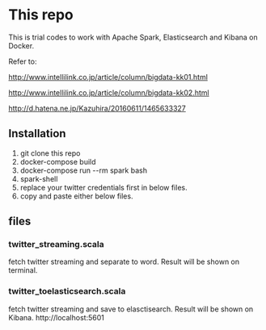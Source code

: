 # This repo
This is trial codes to work with Apache Spark, Elasticsearch and Kibana on Docker.

Refer to:

http://www.intellilink.co.jp/article/column/bigdata-kk01.html

http://www.intellilink.co.jp/article/column/bigdata-kk02.html

http://d.hatena.ne.jp/Kazuhira/20160611/1465633327

## Installation

1. git clone this repo
1. docker-compose build
1. docker-compose run --rm spark bash
1. spark-shell
1. replace your twitter credentials first in below files.
1. copy and paste either below files.

## files
### twitter_streaming.scala
fetch twitter streaming and separate to word. Result will be shown on terminal.

### twitter_toelasticsearch.scala
fetch twitter streaming and save to elasctisearch. Result will be shown on Kibana.
http://localhost:5601